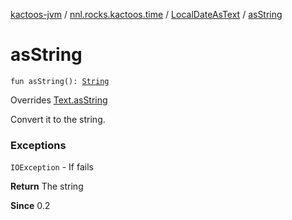 [kactoos-jvm](../../index.md) / [nnl.rocks.kactoos.time](../index.md) / [LocalDateAsText](index.md) / [asString](./as-string.md)

# asString

`fun asString(): `[`String`](https://kotlinlang.org/api/latest/jvm/stdlib/kotlin/-string/index.html)

Overrides [Text.asString](../../nnl.rocks.kactoos/-text/as-string.md)

Convert it to the string.

### Exceptions

`IOException` - If fails

**Return**
The string

**Since**
0.2

